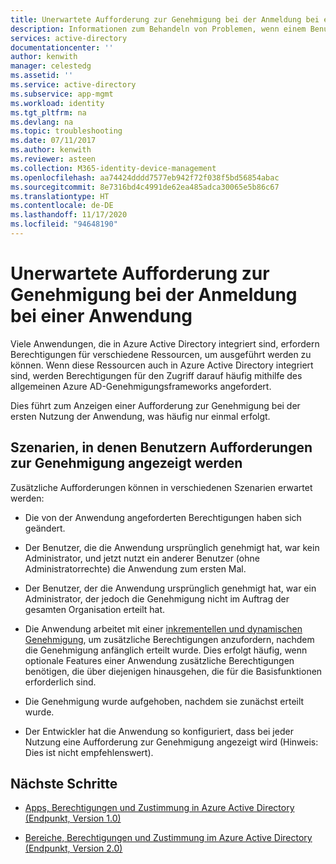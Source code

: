 ```yaml
---
title: Unerwartete Aufforderung zur Genehmigung bei der Anmeldung bei einer Anwendung | Microsoft-Dokumentation
description: Informationen zum Behandeln von Problemen, wenn einem Benutzer eine Aufforderung zu einer von Ihnen nicht erwarteten Genehmigung für eine Anwendung angezeigt wird, die Sie in Azure AD integriert haben.
services: active-directory
documentationcenter: ''
author: kenwith
manager: celestedg
ms.assetid: ''
ms.service: active-directory
ms.subservice: app-mgmt
ms.workload: identity
ms.tgt_pltfrm: na
ms.devlang: na
ms.topic: troubleshooting
ms.date: 07/11/2017
ms.author: kenwith
ms.reviewer: asteen
ms.collection: M365-identity-device-management
ms.openlocfilehash: aa74424dddd7577eb942f72f038f5bd56854abac
ms.sourcegitcommit: 8e7316bd4c4991de62ea485adca30065e5b86c67
ms.translationtype: HT
ms.contentlocale: de-DE
ms.lasthandoff: 11/17/2020
ms.locfileid: "94648190"
---
```

# <a name="unexpected-consent-prompt-when-signing-in-to-an-application"></a>Unerwartete Aufforderung zur Genehmigung bei der Anmeldung bei einer Anwendung

Viele Anwendungen, die in Azure Active Directory integriert sind, erfordern Berechtigungen für verschiedene Ressourcen, um ausgeführt werden zu können. Wenn diese Ressourcen auch in Azure Active Directory integriert sind, werden Berechtigungen für den Zugriff darauf häufig mithilfe des allgemeinen Azure AD-Genehmigungsframeworks angefordert. 

Dies führt zum Anzeigen einer Aufforderung zur Genehmigung bei der ersten Nutzung der Anwendung, was häufig nur einmal erfolgt. 

## <a name="scenarios-in-which-users-see-consent-prompts"></a>Szenarien, in denen Benutzern Aufforderungen zur Genehmigung angezeigt werden

Zusätzliche Aufforderungen können in verschiedenen Szenarien erwartet werden:

* Die von der Anwendung angeforderten Berechtigungen haben sich geändert.

* Der Benutzer, die die Anwendung ursprünglich genehmigt hat, war kein Administrator, und jetzt nutzt ein anderer Benutzer (ohne Administratorrechte) die Anwendung zum ersten Mal.

* Der Benutzer, der die Anwendung ursprünglich genehmigt hat, war ein Administrator, der jedoch die Genehmigung nicht im Auftrag der gesamten Organisation erteilt hat.

* Die Anwendung arbeitet mit einer [inkrementellen und dynamischen Genehmigung](../azuread-dev/azure-ad-endpoint-comparison.md#incremental-and-dynamic-consent), um zusätzliche Berechtigungen anzufordern, nachdem die Genehmigung anfänglich erteilt wurde. Dies erfolgt häufig, wenn optionale Features einer Anwendung zusätzliche Berechtigungen benötigen, die über diejenigen hinausgehen, die für die Basisfunktionen erforderlich sind.

* Die Genehmigung wurde aufgehoben, nachdem sie zunächst erteilt wurde.

* Der Entwickler hat die Anwendung so konfiguriert, dass bei jeder Nutzung eine Aufforderung zur Genehmigung angezeigt wird (Hinweis: Dies ist nicht empfehlenswert).

## <a name="next-steps"></a>Nächste Schritte

-   [Apps, Berechtigungen und Zustimmung in Azure Active Directory (Endpunkt, Version 1.0)](../develop/quickstart-register-app.md)

-   [Bereiche, Berechtigungen und Zustimmung im Azure Active Directory (Endpunkt, Version 2.0)](../develop/v2-permissions-and-consent.md)
